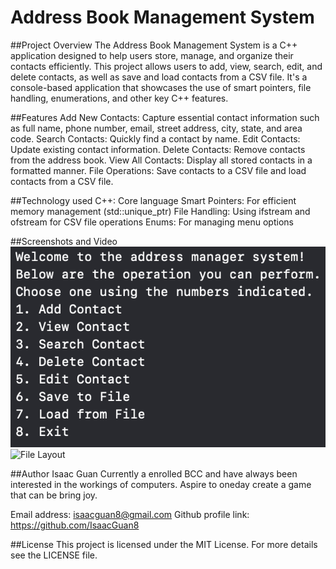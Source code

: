 # Address Book Management System
##Project Overview
The Address Book Management System is a C++ application designed to help users store, manage, and organize their contacts efficiently. This project allows users to add, view, search, edit, and delete contacts, as well as save and load contacts from a CSV file. It's a console-based application that showcases the use of smart pointers, file handling, enumerations, and other key C++ features.

##Features
Add New Contacts: Capture essential contact information such as full name, phone number, email, street address, city, state, and area code.
Search Contacts: Quickly find a contact by name.
Edit Contacts: Update existing contact information.
Delete Contacts: Remove contacts from the address book.
View All Contacts: Display all stored contacts in a formatted manner.
File Operations: Save contacts to a CSV file and load contacts from a CSV file.

##Technology used
C++: Core language
Smart Pointers: For efficient memory management (std::unique_ptr)
File Handling: Using ifstream and ofstream for CSV file operations
Enums: For managing menu options

##Screenshots and Video
![Main Menu](images/mainMenu.png)
![File Layout](images/fileLayout.png)

##Author
Isaac Guan
Currently a enrolled BCC and have always been interested in the workings of computers. Aspire to oneday create a game that can be bring joy.

Email address: isaacguan8@gmail.com
Github profile link: https://github.com/IsaacGuan8

##License
This project is licensed under the MIT License. For more details see the LICENSE file.
